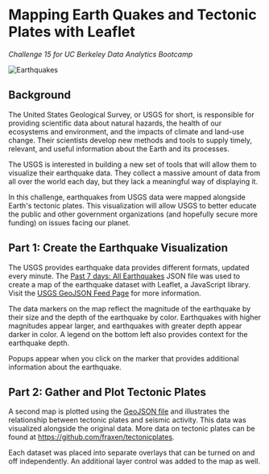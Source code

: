 # Mapping Earth Quakes and Tectonic Plates with Leaflet
*Challenge 15 for UC Berkeley Data Analytics Bootcamp*  
  
![Earthquakes](https://github.com/zhengn95/15_Mapping-with-Leaflet/blob/main/Images/7-FinalMapNancy.png)
## Background
The United States Geological Survey, or USGS for short, is responsible for providing scientific data about natural hazards, the health of our ecosystems and environment, and the impacts of climate and land-use change. Their scientists develop new methods and tools to supply timely, relevant, and useful information about the Earth and its processes.

The USGS is interested in building a new set of tools that will allow them to visualize their earthquake data. They collect a massive amount of data from all over the world each day, but they lack a meaningful way of displaying it. 
  
In this challenge, earthquakes from USGS data were mapped alongside Earth's tectonic plates. This visualization will allow USGS to better educate the public and other government organizations (and hopefully secure more funding) on issues facing our planet.

## Part 1: Create the Earthquake Visualization  
The USGS provides earthquake data provides different formats, updated every minute. The [Past 7 days: All Earthquakes](https://earthquake.usgs.gov/earthquakes/feed/v1.0/summary/all_week.geojson) JSON file was used to create a map of the earthquake dataset with Leaflet, a JavaScript library. Visit the [USGS GeoJSON Feed Page](http://earthquake.usgs.gov/earthquakes/feed/v1.0/geojson.php) for more information.  
  
The data markers on the map reflect the magnitude of the earthquake by their size and the depth of the earthquake by color. Earthquakes with higher magnitudes appear larger, and earthquakes with greater depth appear darker in color. A legend on the bottom left also provides context for the earthquake depth.  
  
Popups appear when you click on the marker that provides additional information about the earthquake.  

## Part 2: Gather and Plot Tectonic Plates
A second map is plotted using the [GeoJSON file](https://raw.githubusercontent.com/fraxen/tectonicplates/master/GeoJSON/PB2002_boundaries.json) and illustrates the relationship between tectonic plates and seismic activity. This data was visualized alongside the original data. More data on tectonic plates can be found at https://github.com/fraxen/tectonicplates.
  
Each dataset was placed into separate overlays that can be turned on and off independently. An additional layer control was added to the map as well.
